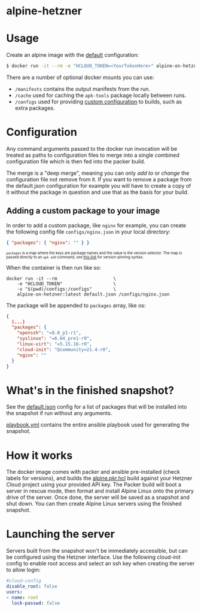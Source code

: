 # alpine-hetzner



# Usage
Create an alpine image with the [default](/default.json) configuration:
```bash
$ docker run -it --rm -e "HCLOUD_TOKEN=<YourTokenHere>" alpine-on-hetzner:latest
```

There are a number of optional docker mounts you can use:
* `/manifests` contains the output manifests from the run.
* `/cache` used for caching the `apk-tools` package locally between runs.
* `/configs` used for providing [custom configuration](#configuration) to builds, such as extra packages.

# Configuration
Any command arguments passed to the docker run invocation will be treated as paths to configuration files to merge into a single combined configuration file which is then fed into the packer build.

The merge is a "deep merge", meaning you can only *add to* or *change* the configuration file not remove from it. If you want to remove a package from the default.json configuration for example you will have to create a copy of it without the package in question and use that as the basis for your build.

## Adding a custom package to your image
In order to add a custom package, like `nginx` for example, you can create the following config file `configs/nginx.json` in your local directory:
```json
{ "packages": { "nginx": "" } }
```
<sup><sub>`packages` is a map where the keys are package names and the value is the version selector. The map is passed directly to an `apk add` command, see [this link](https://wiki.alpinelinux.org/wiki/Package_management#Holding_a_specific_package_back) for version-pinning syntax.</sub></sup>

When the container is then run like so:
```shell
docker run -it --rm                     \
    -e "HCLOUD_TOKEN"                   \
    -v "$(pwd)/configs:/configs"        \
    alpine-on-hetzner:latest default.json /configs/nginx.json
```
The package will be appended to `packages` array, like os:
```json
{
  (...)
  "packages": {
    "openssh": "=8.8_p1-r1",
    "syslinux": "=6.04_pre1-r9",
    "linux-virt": "=5.15.16-r0",
    "cloud-init": "@community=21.4-r0",
    "nginx": ""
  }
}
```


# What's in the finished snapshot?
See the [default.json](/default.json) config for a list of packages that will be installed into the snapshot if run without any arguments.

[playbook.yml](/playbook.yml) contains the entire ansible playbook used for generating the snapshot.

# How it works
The docker image comes with packer and ansible pre-installed (check labels for versions), and builds the [alpine.pkr.hcl](/alpine.pkr.hcl) build against your Hetzner Cloud project using your provided API key. The Packer build will boot a server in rescue mode, then format and install Alpine Linux onto the primary drive of the server. Once done, the server will be saved as a snapshot and shut down. You can then create Alpine Linux servers using the finished snapshot.


# Launching the server
Servers built from the snapshot won't be immediately accessible, but can be configured using the Hetzner interface. Use the following cloud-init config to enable root access and select an ssh key when creating the server to allow login:
```yaml
#cloud-config
disable_root: false
users:
- name: root
  lock-passwd: false
```